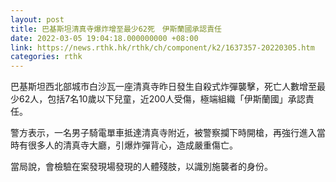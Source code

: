 ```yaml
---
layout: post
title: 巴基斯坦清真寺爆炸增至最少62死　伊斯蘭國承認責任
date: 2022-03-05 19:04:18.000000000 +08:00
link: https://news.rthk.hk/rthk/ch/component/k2/1637357-20220305.htm
categories: rthk
---
```


巴基斯坦西北部城市白沙瓦一座清真寺昨日發生自殺式炸彈襲擊，死亡人數增至最少62人，包括7名10歲以下兒童，近200人受傷，極端組織「伊斯蘭國」承認責任。

警方表示，一名男子騎電單車抵達清真寺附近，被警察攔下時開槍，再強行進入當時有很多人的清真寺大廳，引爆炸彈背心，造成嚴重傷亡。

當局說，會檢驗在案發現場發現的人體殘肢，以識別施襲者的身份。
